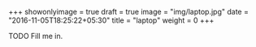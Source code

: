 +++
showonlyimage = true
draft = true
image = "img/laptop.jpg"
date = "2016-11-05T18:25:22+05:30"
title = "laptop"
weight = 0
+++

TODO Fill me in.

